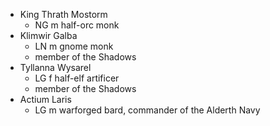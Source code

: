- King Thrath Mostorm
	- NG m half-orc monk
- Klimwir Galba
	- LN m gnome monk
	- member of the Shadows
- Tyllanna Wysarel
	- LG f half-elf artificer
	- member of the Shadows
- Actium Laris
	- LG m warforged bard, commander of the Alderth Navy